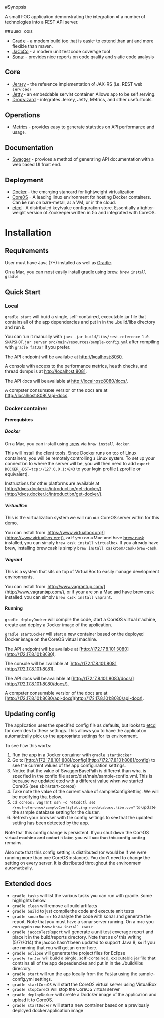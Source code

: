 #Synopsis

A small POC application demonstrating the integration of a number of technologies into a REST API server.

##Build Tools

* [Gradle](http://www.gradle.org/) - a modern build too that is easier to extend than ant and more flexible than maven.
* [JaCoCo](http://www.eclemma.org/jacoco/) - a modern unit test code coverage tool
* [Sonar](http://www.sonarqube.org/) - provides nice reports on code quality and static code analysis

## Core

* [Jersey](https://jersey.java.net/) - the reference implementation of JAX-RS (i.e. REST web services)
* [Jetty](http://www.eclipse.org/jetty/) - an embeddable servlet container. Allows app to be self serving.
* [Dropwizard](https://dropwizard.github.io/dropwizard/) - integrates Jersey, Jetty, Metrics, and other useful tools.

## Operations

* [Metrics](http://metrics.codahale.com/) - provides easy to generate statistics on API performance and usage.

## Documentation

* [Swagger](https://helloreverb.com/developers/swagger) - provides a method of generating API documentation with a web based UI front end.

## Deployment

* [Docker](https://www.docker.io/) - the emerging standard for lightweight virtualization
* [CoreOS](http://coreos.com) - A leading linux environment for hosting Docker containers. Can be run on bare-metal, as a VM, or in the cloud.
* [etcd](http://coreos.com/using-coreos/etcd/) - A distributed key/value configuration store. Essentially a lighter-weight version of Zookeeper written in Go and integrated with CoreOS.

# Installation

## Requirements

User must have Java (7+) installed as well as [Gradle](http://www.gradle.org/).

On a Mac, you can most easily install gradle using [brew](http://brew.sh/): `brew install gradle`

## Quick Start

### Local
`gradle start` will build a single, self-contained, executable jar file that contains all of the app dependencies and put in in the ./build/libs directory and run it.

You can run it manually with `java -jar build/libs/rest-reference-1.0-SNAPSHOT.jar server src/main/resources/sample-config.yml`
after compiling with `gradle fatJar` if you prefer.

The API endpoint will be available at [http://localhost:8080](http://localhost:8080).

A console with access to the performance metrics, health checks, and thread dumps is at [http://localhost:8081](http://localhost:8081).

The API docs will be available at [http://localhost:8080/docs/](http://localhost:8080/docs/).

A computer consumable version of the docs are at [http://localhost:8080/api-docs](http://localhost:8080/api-docs).

### Docker container

#### Prerequisites

##### Docker
On a Mac, you can install using [brew](http://brew.sh/) via `brew install docker`.

This will install the client tools. Since Docker runs on top of Linux containers, you will be remotely controlling a Linux system. To set up your connection to where the server will be, you will then need to add `export DOCKER_HOST=tcp://127.0.0.1:4243` to your login profile (.zprofile or equivalent).

Instructions for other platforms are available at [http://docs.docker.io/introduction/get-docker/](http://docs.docker.io/introduction/get-docker/).

##### VirtualBox
This is the virtualization system we will run our CoreOS server within for this demo.

You can install from [https://www.virtualbox.org/](https://www.virtualbox.org/), or if you on a Mac and have [brew cask](http://caskroom.io/) installed, you can simply `brew cask install virtualbox`. If you already have brew, installing brew cask is simply `brew install caskroom/cask/brew-cask`.

##### Vagrant
This is a system that sits on top of VirtualBox to easily manage development environments.

You can install from [http://www.vagrantup.com/](http://www.vagrantup.com/), or if your are on a Mac and have [brew cask](http://caskroom.io/) installed, you can simply `brew cask install vagrant`.

#### Running

`gradle deployDocker` will compile the code, start a CoreOS virtual machine, create and deploy a Docker image of the application.

`gradle startDocker` will start a new container based on the deployed Docker image on the CoreOS virtual machine.

The API endpoint will be available at [http://172.17.8.101:8080](http://172.17.8.101:8080).

The console will be available at [http://172.17.8.101:8081](http://172.17.8.101:8081).

The API docs will be available at [http://172.17.8.101:8080/docs/](http://172.17.8.101:8080/docs/).

A computer consumable version of the docs are at [http://172.17.8.101:8080/api-docs](http://172.17.8.101:8080/api-docs).

## Updating config

The application uses the specified config file as defaults, but looks to [etcd](http://coreos.com/using-coreos/etcd/) for overrides to these settings. This allows you to have the application automatically pick up the appropriate settings for its environment.

To see how this works:

1. Run the app in a Docker container with `gradle startDocker`
2. Go to [http://172.17.8.101:8081/config](http://172.17.8.101:8081/config) to see the current values of the app configuration settings.
3. Notice that the value of SwaggerBasePath is different than what is specified in the config file at src/dist/main/sample-config.yml. This is because we updated etcd with a different value when we started CoreOS (see sbin/start-coreos)
4. Take note the value of the current value of sampleConfigSetting. We will be modifying that below.
5. `cd coreos; vagrant ssh -c "etcdctl set /restreference/sampleConfigSetting newdatabase.hibu.com"` to update the sample database setting for the cluster.
6. Refresh your browser with the config settings to see that the updated setting has been detected by the app.

Note that this config change is persistent. If you shut down the CoreOS virtual machine and restart it later, you will see that this config setting remains.

Also note that this config setting is distributed (or would be if we were running more than one CoreOS instance). You don't need to change the setting on every server. It is distributed throughout the environment automatically.


## Extended docs

* `gradle tasks` will list the various tasks you can run with gradle. Some highlights below.
* `gradle clean` will remove all build artifacts
* `gradle build` to just compile the code and execute unit tests
* `gradle sonarRunner` to analyze the code with sonar and generate the report. Note that you must have a sonar server running. On a mac you can again use brew `brew install sonar`
* `gradle jacocoTestReport` will generate a unit test coverage report and place it in the build/reports directory. Note that as of this writing (5/7/2014) the jacoco hasn't been updated to support Java 8, so if you are running that you will get an error here.
* `gradle eclipse` will generate the project files for Eclipse
* `gradle farJar` will build a single, self-contained, executable jar file that contains all of the app dependencies and put in in the ./build/libs directory.
* `gradle start` will run the app locally from the FatJar using the sample-config.yml settings.
* `gradle startCoreOS` will start the CoreOS virtual server using VirtualBox
* `gradle stopCoreOS` will stop the CoreOS virtual server
* `gradle deployDocker` will create a Dodcker image of the application and upload it to CoreOS.
* `gradle startDocker` will start a new container based on a previously deployed docker application image